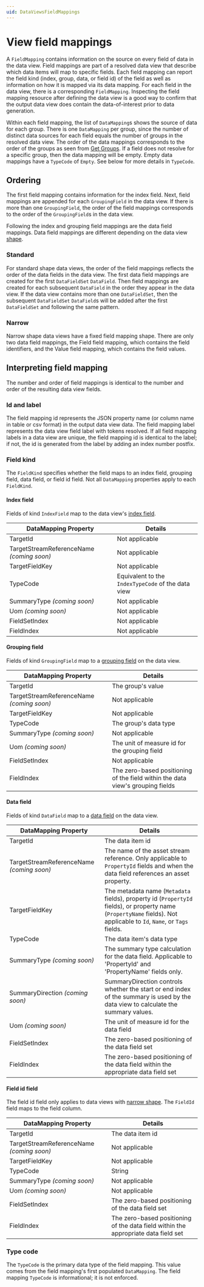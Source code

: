 ```yaml
---
uid: DataViewsFieldMappings
---
```


# View field mappings

A `FieldMapping` contains information on the source on every field of data in the data view. Field mappings are part of a resolved data view that describe which data items will map to specific fields. Each field mapping can report the field kind (index, group, data, or field id) of the field as well as information on how it is mapped via its data mapping. For each field in the data view, there is a corresponding `FieldMapping`. Inspecting the field mapping resource after defining the data view is a good way to confirm that the output data view does contain the data-of-interest prior to data generation.

Within each field mapping, the list of `DataMapping`s shows the source of data for each group. There is one `DataMapping` per group, since the number of distinct data sources for each field equals the number of groups in the resolved data view. The order of the data mappings corresponds to the order of the groups as seen from [Get Groups](xref:ResolvedDataViewAPI#get-groups). If a field does not resolve for a specific group, then the data mapping will be empty. Empty data mappings have a `TypeCode` of `Empty`. See below for more details in `TypeCode`.

## Ordering
The first field mapping contains information for the index field. Next, field mappings are appended for each `GroupingField` in the data view. If there is more than one `GroupingField`, the order of the field mappings corresponds to the order of the `GroupingField`s in the data view.

Following the index and grouping field mappings are the data field mappings. Data field mappings are different depending on the data view [shape](xref:DataViewShape).

### Standard
For standard shape data views, the order of the field mappings reflects the order of the data fields in the data view. The first data field mappings are created for the first `DataFieldSet` `DataField`. Then field mappings are created for each subsequent `DataField` in the order they appear in the data view. If the data view contains more than one `DataFieldSet`, then the subsequent `DataFieldSet` `DataField`s will be added after the first `DataFieldSet` and following the same pattern.

### Narrow
Narrow shape data views have a fixed field mapping shape. There are only two data field mappings, the Field field mapping, which contains the field identifiers, and the Value field mapping, which contains the field values.

## Interpreting field mapping
The number and order of field mappings is identical to the number and order of the resulting data view fields. 

### Id and label
The field mapping id represents the JSON property name (or column name in table or csv format) in the output data view data. The field mapping label represents the data view field label with tokens resolved. If all field mapping labels in a data view are unique, the field mapping id is identical to the label; if not, the id is generated from the label by adding an index number postfix. 

### Field kind
The `FieldKind` specifies whether the field maps to an index field, grouping field, data field, or field id field. Not all `DataMapping` properties apply to each `FieldKind`.

#### Index field
Fields of kind `IndexField` map to the data view's [index field](xref:DataViewsQuickStartDefine#include-the-index-field).

| DataMapping Property | Details |
|--|--|
| TargetId | Not applicable |
| TargetStreamReferenceName *(coming soon)* | Not applicable |
| TargetFieldKey | Not applicable |
| TypeCode | Equivalent to the `IndexTypeCode` of the data view |
| SummaryType *(coming soon)* | Not applicable|
| Uom *(coming soon)* | Not applicable |
| FieldSetIndex | Not applicable |
| FieldIndex | Not applicable |

#### Grouping field
Fields of kind `GroupingField` map to a [grouping field](xref:DataViewsGrouping) on the data view.

| DataMapping Property | Details |
|--|--|
| TargetId | The group's value |
| TargetStreamReferenceName *(coming soon)* | Not applicable |
| TargetFieldKey | Not applicable |
| TypeCode | The group's data type |
| SummaryType *(coming soon)* | Not applicable|
| Uom *(coming soon)* | The unit of measure id for the grouping field |
| FieldSetIndex | Not applicable |
| FieldIndex | The zero-based positioning of the field within the data view's grouping fields |

#### Data field
Fields of kind `DataField` map to a [data field](xref:DataViewsFieldSets) on the data view.

| DataMapping Property | Details |
|--|--|
| TargetId | The data item id |
| TargetStreamReferenceName *(coming soon)* | The name of the asset stream reference. Only applicable to `PropertyId` fields and when the data field references an asset property. |
| TargetFieldKey | The metadata name (`Metadata` fields), property id (`PropertyId` fields), or property name (`PropertyName` fields). Not applicable to `Id`, `Name`, or `Tags` fields. |
| TypeCode | The data item's data type |
| SummaryType *(coming soon)* | The summary type calculation for the data field. Applicable to 'PropertyId' and 'PropertyName' fields only. |
| SummaryDirection *(coming soon)* | SummaryDirection controls whether the start or end index of the summary is used by the data view to calculate the summary values. |
| Uom *(coming soon)*| The unit of measure id for the data field |
| FieldSetIndex | The zero-based positioning of the data field set |
| FieldIndex | The zero-based positioning of the data field within the appropriate data field set |

#### Field id field
The field id field only applies to data views with [narrow shape](xref:DataViewShape#narrow-shape). The `FieldId` field maps to the field column.

| DataMapping Property | Details |
|--|--|
| TargetId | The data item id |
| TargetStreamReferenceName *(coming soon)* | Not applicable |
| TargetFieldKey | Not applicable |
| TypeCode | String |
| SummaryType *(coming soon)* | Not applicable|
| Uom *(coming soon)* | Not applicable |
| FieldSetIndex | The zero-based positioning of the data field set |
| FieldIndex | The zero-based positioning of the data field within the appropriate data field set |

### Type code
The `TypeCode` is the primary data type of the field mapping. This value comes from the field mapping's first populated `DataMapping`. The field mapping `TypeCode` is informational; it is not enforced.

